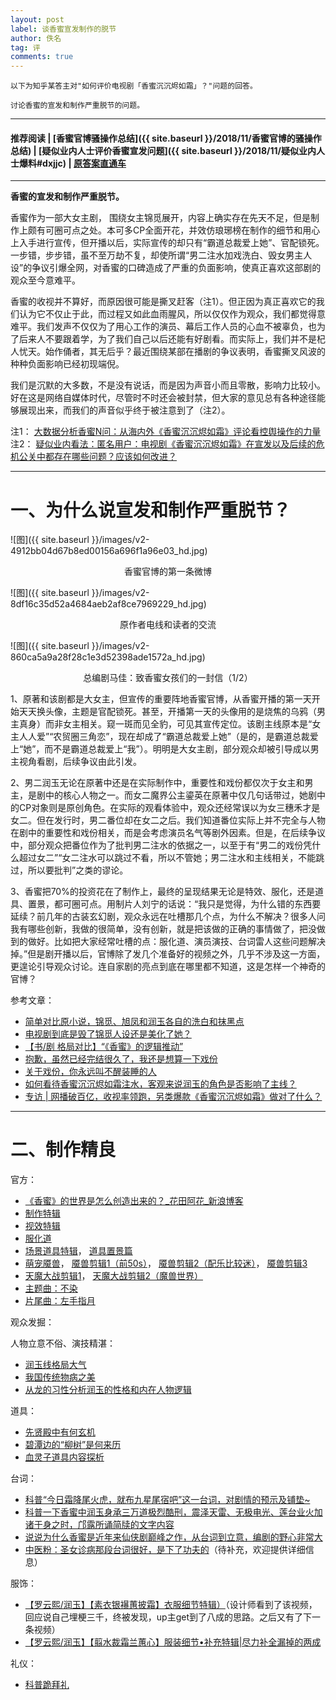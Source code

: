 ```yaml
---
layout: post
label: 谈香蜜宣发制作的脱节
author: 佚名
tag: 评
comments: true
---
```


    以下为知乎某答主对"如何评价电视剧「香蜜沉沉烬如霜」？"问题的回答。
    
    讨论香蜜的宣发和制作严重脱节的问题。
    
---

#### 推荐阅读 | [香蜜官博骚操作总结]({{ site.baseurl }}/2018/11/香蜜官博的骚操作总结) | [疑似业内人士评价香蜜宣发问题]({{ site.baseurl }}/2018/11/疑似业内人士爆料#dxjjc) | [原答案直通车](https://www.zhihu.com/question/304408052)

---


__香蜜的宣发和制作严重脱节。__

香蜜作为一部大女主剧， 围绕女主锦觅展开，内容上确实存在先天不足，但是制作上颇有可圈可点之处。本可多CP全面开花，并效仿琅琊榜在制作的细节和用心上入手进行宣传，但开播以后，实际宣传的却只有“霸道总裁爱上她”、官配锁死。一步错，步步错，虽不至万劫不复，却使所谓“男二注水加戏洗白、毁女男主人设”的争议引爆全网，对香蜜的口碑造成了严重的负面影响，使真正喜欢这部剧的观众至今意难平。  

香蜜的收视并不算好，而原因很可能是撕叉赶客（注1）。但正因为真正喜欢它的我们认为它不仅止于此，而过程又如此血雨腥风，所以仅仅作为观众，我们都觉得意难平。我们发声不仅仅为了用心工作的演员、幕后工作人员的心血不被辜负，也为了后来人不要跟着学，为了我们自己以后还能有好剧看。而实际上，我们并不是杞人忧天。始作俑者，其无后乎？最近围绕某部在播剧的争议表明，香蜜撕叉风波的种种负面影响已经初现端倪。    

我们是沉默的大多数，不是没有说话，而是因为声音小而且零散，影响力比较小。好在这是网络自媒体时代，尽管时不时还会被封禁，但大家的意见总有各种途径能够展现出来，而我们的声音似乎终于被注意到了（注2）。

注1： [大数据分析香蜜N问：从海内外《香蜜沉沉烬如霜》评论看控舆操作的力量](https://liujiediyimeinan.github.io/shaobingpu/2018/11/%E5%A4%A7%E6%95%B0%E6%8D%AE%E5%88%86%E6%9E%90%E9%A6%99%E8%9C%9CN%E9%97%AE)  
注2： [疑似业内看法：匿名用户：电视剧《香蜜沉沉烬如霜》在宣发以及后续的危机公关中都存在哪些问题？应该如何改进？](https://www.zhihu.com/question/304408052/answer/543758911)

---

# 一、为什么说宣发和制作严重脱节？

![图]({{ site.baseurl }}/images/v2-4912bb04d67b8ed00156a696f1a96e03_hd.jpg)
<center>香蜜官博的第一条微博</center>

![图]({{ site.baseurl }}/images/v2-8df16c35d52a4684aeb2af8ce7969229_hd.jpg)
<center>原作者电线和读者的交流</center>

![图]({{ site.baseurl }}/images/v2-860ca5a9a28f28c1e3d52398ade1572a_hd.jpg)
<center>总编剧马佳：致香蜜女孩们的一封信（1/2）</center> 

1、原著和该剧都是大女主，但宣传的重要阵地香蜜官博，从香蜜开播的第一天开始天天换头像，主题是官配锁死。甚至，开播第一天的头像用的是烧焦的乌鸦（男主真身）而非女主相关。窥一斑而见全豹，可见其宣传定位。该剧主线原本是“女主人人爱”“农贸圈三角恋”，现在却成了“霸道总裁爱上她”（是的，是霸道总裁爱上“她”，而不是霸道总裁爱上“我”）。明明是大女主剧，部分观众却被引导成以男主视角看剧，后续争议由此引发。   

2、男二润玉无论在原著中还是在实际制作中，重要性和戏份都仅次于女主和男主，是剧中的核心人物之一。而女二魔界公主鎏英在原著中仅几句话带过，她剧中的CP对象则是原创角色。在实际的观看体验中，观众还经常误以为女三穗禾才是女二。但在发行时，男二番位却在女二之后。我们知道番位实际上并不完全与人物在剧中的重要性和戏份相关，而是会考虑演员名气等剧外因素。但是，在后续争议中，部分观众把番位作为了批判男二注水的依据之一，以至于有“男二的戏份凭什么超过女二”“女二注水可以跳过不看，所以不管她；男二注水和主线相关，不能跳过，所以要批判”之类的谬论。       

3、香蜜把70%的投资花在了制作上，最终的呈现结果无论是特效、服化，还是道具、置景，都可圈可点。用制片人刘宁的话说：“我只是觉得，为什么错的东西要延续？前几年的古装玄幻剧，观众永远在吐槽那几个点，为什么不解决？很多人问我有哪些创新，我做的很简单，没有创新，就是把该做的正确的事情做了，把没做到的做好。比如把大家经常吐槽的点：服化道、演员演技、台词雷人这些问题解决掉。”但是剧开播以后，官博除了发几个准备好的视频之外，几乎不涉及这一方面，更遑论引导观众讨论。连自家剧的亮点到底在哪里都不知道，这是怎样一个神奇的官博？

参考文章：

+ [简单对比原小说，锦觅、旭凤和润玉各自的洗白和抹黑点](https://movie.douban.com/subject/26920281/discussion/615859707/)
+ [电视剧到底是毁了锦觅人设还是美化了她？](https://movie.douban.com/subject/26920281/discussion/615891075/)
+ [【书/剧 格局对比】“《香蜜》的逻辑推动”](https://movie.douban.com/subject/26920281/discussion/615793736/)
+ [抱歉，虽然已经完结很久了，我还是想算一下戏份](https://www.douban.com/group/topic/126469080/)
+ [关于戏份，你永远叫不醒装睡的人](https://www.douban.com/group/topic/128930868/)
+ [如何看待香蜜沉沉烬如霜注水，客观来说润玉的角色是否影响了主线？](https://www.zhihu.com/question/294879340)
+ [专访 \| 网播破百亿，收视率领跑，另类爆款《香蜜沉沉烬如霜》做对了什么？](https://mp.weixin.qq.com/s/u3l42Vfph2RSrpVhf9j8Rg)

---

# 二、制作精良

官方：
+ [《香蜜》的世界是怎么创造出来的？_花田阿花_新浪博客](https://link.zhihu.com/?target=http%3A//blog.sina.com.cn/s/blog_4a83b4520102xvfo.html)
+ [制作特辑](https://weibo.com/tv/v/GpHhmo9i7%3Ffid%3D1034%3A4260963919274408)
+ [视效特辑](https://weibo.com/tv/v/GxLisfkWx%3Ffid%3D1034%3A4280464694041990)
+ [服化道](https://v.qq.com/x/cover/1w8ay4n8vohy3yx/e00278zsjrr.html)
+ [场景道具特辑](https://weibo.com/tv/v/GqBQlah8f%3Ffid%3D1034%3A4263128096003533)， [道具置景篇](https://weibo.com/tv/v/FcVxzam6q%3Ffid%3D1034%3A48321320b3a81a76491855911c4b9fc1)
+ [萌宠魇兽](https://weibo.com/1250145362/H3QDZ2ON5)， [魇兽剪辑1（前50s）](https://www.bilibili.com/video/av36764239)， [魇兽剪辑2（配乐比较迷）](https://www.bilibili.com/video/av29168054)， [魇兽剪辑3](https://www.bilibili.com/video/av35925342)
+ [天魔大战剪辑1](https://www.bilibili.com/video/av31240859)， [天魔大战剪辑2（魔兽世界）](https://www.bilibili.com/video/av31112839)
+ [主题曲：不染](https://www.bilibili.com/video/av19705172)
+ [片尾曲：左手指月](https://www.bilibili.com/video/av27600002)

观众发掘：

人物立意不俗、演技精湛：
+ [润玉线格局大气](https://weibo.com/1282283392/GxQnUBgRe)
+ [我国传统物病之美](https://m.weibo.cn/status/4286041974085326)
+ [从龙的习性分析润玉的性格和内在人物逻辑](https://m.weibo.cn/status/4286837189174603)

道具：
+ [先贤殿中有何玄机](https://weibo.com/1282283392/GExiRBhXz)
+ [碧潭边的“柳树”是何来历](https://weibo.com/1282386351/GFepe8zVk)
+ [血灵子道具内容探析](https://m.weibo.cn/status/4295134672177018)

台词：
+ [科普“今日霜降尾火虎，就布九星尾宿吧”这一台词，对剧情的预示及铺垫~](https://m.weibo.cn/detail/4295483922837865)
+ [科普一下香蜜中润玉身承三万道极烈酷刑，震泽天雷、无极电光、莲台业火加诸于身之时，邝露所诵简牍的文字内容](https://weibo.com/1282283392/GDWJktxY0)
+ [说说为什么香蜜是近年来仙侠剧巅峰之作，从台词到立意，编剧的野心非常大](https://www.douban.com/group/topic/125024167/)
+ [中医粉：圣女诊病那段台词很好，是下了功夫的](#)（待补充，欢迎提供详细信息）

服饰：
+ [【罗云熙/润玉】【素衣银襮蕙披霜】衣服细节特辑）](https://www.bilibili.com/video/av34481728)（设计师看到了该视频，回应说自己埋梗三千，终被发现，up主get到了八成的思路。之后又有了下一条视频）
+ [【罗云熙/润玉】【翦水裁霜兰蕙心】服装细节•补充特辑\|尽力补全漏掉的两成](https://www.bilibili.com/video/av35800021)  

礼仪：
+ [科普跪拜礼](https://www.weibo.com/1253633815/H5f9HzOxp)